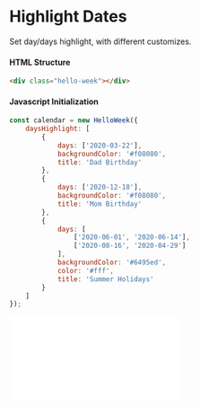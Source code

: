 # Highlight Dates

Set day/days highlight, with different customizes.

#### HTML Structure
```html
<div class="hello-week"></div>
```

#### Javascript Initialization
```js
const calendar = new HelloWeek({
    daysHighlight: [
        {
            days: ['2020-03-22'],
            backgroundColor: '#f08080',
            title: 'Dad Birthday'
        },
        {
            days: ['2020-12-18'],
            backgroundColor: '#f08080',
            title: 'Mom Birthday'
        },
        {
            days: [
                ['2020-06-01', '2020-06-14'],
                ['2020-08-16', '2020-04-29']
            ],
            backgroundColor: '#6495ed',
            color: '#fff',
            title: 'Summer Holidays'
        }
    ]
});
```

<iframe
    src="docs/demos/highlights.html"
    frameborder="no"
    allowfullscreen="allowfullscreen">
</iframe>


